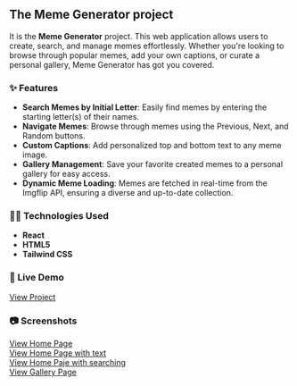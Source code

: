 ## The Meme Generator project

It is the **Meme Generator** project. This web application allows users to create, search, and manage memes effortlessly. Whether you're looking to browse through popular memes, add your own captions, or curate a personal gallery, Meme Generator has got you covered.

### ✨ Features

- **Search Memes by Initial Letter**: Easily find memes by entering the starting letter(s) of their names.
- **Navigate Memes**: Browse through memes using the Previous, Next, and Random buttons.
- **Custom Captions**: Add personalized top and bottom text to any meme image.
- **Gallery Management**: Save your favorite created memes to a personal gallery for easy access.
- **Dynamic Meme Loading**: Memes are fetched in real-time from the Imgflip API, ensuring a diverse and up-to-date collection.

### 🧑‍💻 Technologies Used

- **React**
- **HTML5**
- **Tailwind CSS**

### 🚀 Live Demo

<a href="https://meme-app-flkv.onrender.com" target="_blank" rel="noopener noreferrer">View Project</a>   

### 📷 Screenshots

<a href="https://github.com/inna-shchokina/Meme-app/blob/main/Meme_app_screens/meme_app_1.jpg?raw=true" rel="noopener noreferrer">View Home Page</a> 
<br>
<a href="https://github.com/inna-shchokina/Meme-app/blob/main/Meme_app_screens/meme_app_2.jpg?raw=true" target="_blank" rel="noopener noreferrer">View Home Page with text</a>
<br>
<a href="https://github.com/inna-shchokina/Meme-app/blob/main/Meme_app_screens/meme_app_4.jpg?raw=true" target="_blank" rel="noopener noreferrer">View Home Paje with searching</a>
<br>
<a href="https://github.com/inna-shchokina/Meme-app/blob/main/Meme_app_screens/meme_app_3.jpg?raw=true" target="_blank" rel="noopener noreferrer">View Gallery Page</a>
  
